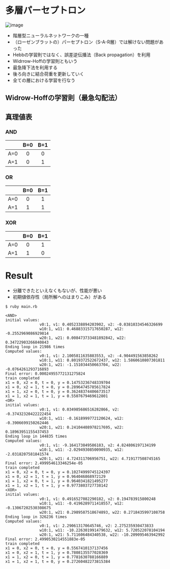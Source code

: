 多層パーセプトロン
==============

![image](https://cloud.githubusercontent.com/assets/855816/9350545/beccd12a-468c-11e5-9077-770c157e8457.png)

- 階層型ニューラルネットワークの一種
- （ローゼンブラットの）パーセプトロン（S-A-R層）では解けない問題があった
- Hebbの学習則ではなく、誤差逆伝播法（Back propagation）を利用
 - Widrrow-Hoffの学習則ともいう
 - 最急降下法を利用する 
- 後ろ向きに結合荷重を更新していく
- 全ての層における学習を行なう

Widrow-Hoffの学習則（最急勾配法）
----------------


真理値表
------------
### AND

|     |  B=0  |  B=1  |
|:---:|:-----:|:-----:|
| A=0 |   0   |  0    |
| A=1 |   0   |  1    |


### OR
|     |  B=0  |  B=1  |
|:---:|:-----:|:-----:|
| A=0 |   0   |  1    |
| A=1 |   1   |  1    |



### XOR
|     |  B=0  |  B=1  |
|:---:|:-----:|:-----:|
| A=0 |   0   |  1    |
| A=1 |   1   |  0    |


Result
===========

- 分離できたといえなくもないが、性能が悪い
- 初期値依存性（局所解へのはまりこみ）がある

```
$ ruby main.rb

<AND>
initial values:
               v0:1, v1: 0.4052338894203902, v2: -0.03810334546326699
               w10:1, w11: 0.46883315717650287, w12: -0.2552969086929814
               w20:1, w21: 0.008473733481892842, w22: 0.34722903266840843
Ending loop in 21986 times
Computed values:
               v0:1, v1: 2.1005811635883553, v2: -4.904491563858262
               w10:1, w11: 0.8019372522672437, w12: 1.5860610807301811
               w20:1, w21: -1.151034450663704, w22: -0.0764261293716893
Final error: 0.00024955772131275824
train completed
x1 = 0, x2 = 0, t = 0, y = 0.14753236748339704
x1 = 0, x2 = 1, t = 0, y = 0.28964745785617824
x1 = 1, x2 = 0, t = 0, y = 0.36248374406673517
x1 = 1, x2 = 1, t = 1, y = 0.5507679469612801
<OR>
initial values:
               v0:1, v1: 0.034985686516282866, v2: -0.37432320422222454
               w10:1, w11: -0.1618999772120624, w12: -0.3906699150262446
               w20:1, w21: 0.24104408978217695, w22: 0.18963951155437453
Ending loop in 144835 times
Computed values:
               v0:1, v1: -9.164173849586183, v2: 4.824806197134199
               w10:1, w11: -2.0294930850090935, w12: -2.0318207581841574
               w20:1, w21: 4.724311706956751, w22: 4.719177508745165
Final error: 2.499954613346254e-05
train completed
x1 = 0, x2 = 0, t = 0, y = 0.10274999745124397
x1 = 0, x2 = 1, t = 1, y = 0.964046868972129
x1 = 1, x2 = 0, t = 1, y = 0.9640341821495277
x1 = 1, x2 = 1, t = 1, y = 0.9773803727738142
<XOR>
initial values:
               v0:1, v1: 0.4916527082290182, v2: 0.194783915800248
               w10:1, w11: -0.4196289711418557, w12: -0.13067202530308675
               w20:1, w21: 0.2989587518674893, w22: 0.2718435997108758
Ending loop in 326236 times
Computed values:
               v0:1, v1: 2.290613170645746, v2: 2.275235930473833
               w10:1, w11: -10.226301991479632, w12: 5.720522078104194
               w20:1, w21: 5.711606484340538, w22: -10.209095463942992
Final error: 2.4990530214551883e-05
train completed
x1 = 0, x2 = 0, t = 0, y = 0.5567410137137456
x1 = 0, x2 = 1, t = 1, y = 0.7808135577028369
x1 = 1, x2 = 0, t = 1, y = 0.7781630788166889
x1 = 1, x2 = 1, t = 0, y = 0.27260482273815384
```
